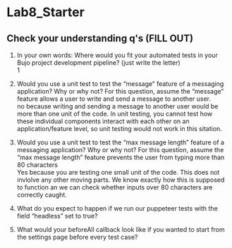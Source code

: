 # Lab8_Starter

## Check your understanding q's (FILL OUT)
1. In your own words: Where would you fit your automated tests in your Bujo project development pipeline? (just write the letter)    
  1

2. Would you use a unit test to test the “message” feature of a messaging application? Why or why not? For this question, assume the “message” feature allows a user to write and send a message to another user.  
   no because writing and sending a message to another user would be more than one unit of the code. In unit testing, you cannot test how these individual components interact with each other on an application/feature level, so unit testing would not work in this sitation. 

3. Would you use a unit test to test the “max message length” feature of a messaging application? Why or why not? For this question, assume the “max message length” feature prevents the user from typing more than 80 characters  
   Yes because you are testing one small unit of the code. This does not invlolve any other moving parts. We know exactly how this is supposed to function an we can check whether inputs over 80 characters are correctly caught. 

4. What do you expect to happen if we run our puppeteer tests with the field “headless” set to true?

5. What would your beforeAll callback look like if you wanted to start from the settings page before every test case?

